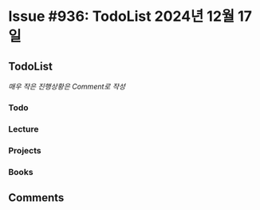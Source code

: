# Issue #936: TodoList 2024년 12월 17일

## TodoList

*매우 작은 진행상황은 Comment로 작성*

### Todo  

### Lecture

### Projects

### Books


## Comments

